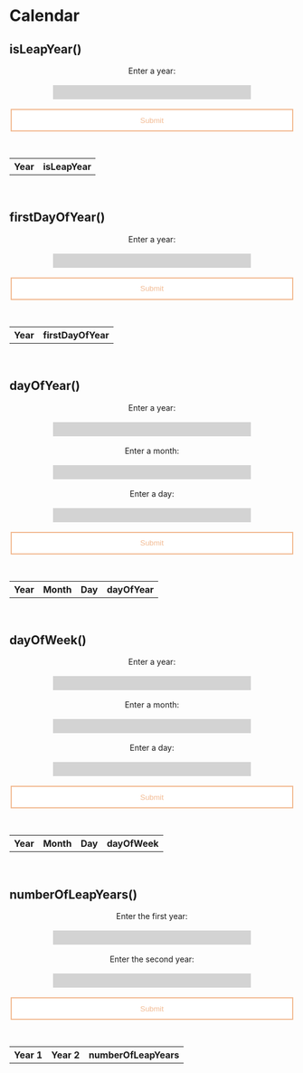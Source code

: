 # Calendar

<head>
    <script src="https://ajax.googleapis.com/ajax/libs/jquery/3.6.1/jquery.min.js"></script>
</head>

<style>
    .button-1 {
        height: 40px;
        width: 500px;
        background-color: white;
        color: #f2ba92;
        border: 2px solid #f2ba92;
        transition-duration: 0.4s;
        display: block;
        margin: auto;
    }

    .button-1:hover {
        background-color: #f2ba92;
        color: white;
    }

    .label-1 {
        display: block; 
        text-align: center;
    }

    .input-1 {
        height: 25px;
        width: 350px;
        border: none;
        background-color: lightgray;
        display: block;
        margin: auto;
    }
</style>

## isLeapYear()

<form id = "calendar-form-1"> 
    <label for = "year-1" class = "label-1">Enter a year:</label><br>
    <input type = "number" id = "year-1" name = "year-1" class = "input-1"><br>
    <input type = "submit" class = "button-1">
</form>

<br>

<table id="results-table-1">
    <tr>
        <th>Year</th>
        <th>isLeapYear</th>
    </tr>
</table>

<br>

## firstDayOfYear()

<form id = "calendar-form-2"> 
    <label for = "year-2" class = "label-1">Enter a year:</label><br>
    <input type = "number" id = "year-2" name = "year-2" class = "input-1"><br>
    <input type = "submit" class = "button-1">
</form>

<br>

<table id="results-table-2">
    <tr>
        <th>Year</th>
        <th>firstDayOfYear</th>
    </tr>
</table>

<br>

## dayOfYear()

<form id = "calendar-form-3"> 
    <label for = "year-3" class = "label-1">Enter a year:</label><br>
    <input type = "number" id = "year-3" name = "year-3" class = "input-1"><br>
    <label for = "month-3" class = "label-1">Enter a month:</label><br>
    <input type = "number" id = "month-3" name = "month-3" class = "input-1"><br>
    <label for = "day-3" class = "label-1">Enter a day:</label><br>
    <input type = "number" id = "day-3" name = "day-3" class = "input-1"><br>
    <input type = "submit" class = "button-1">
</form>

<br>

<table id="results-table-3">
    <tr>
        <th>Year</th>
        <th>Month</th>
        <th>Day</th>
        <th>dayOfYear</th>
    </tr>
</table>

<br>

## dayOfWeek()

<form id = "calendar-form-4"> 
    <label for = "year-4" class = "label-1">Enter a year:</label><br>
    <input type = "number" id = "year-4" name = "year-4" class = "input-1"><br>
    <label for = "month-4" class = "label-1">Enter a month:</label><br>
    <input type = "number" id = "month-4" name = "month-4" class = "input-1"><br>
    <label for = "day-4" class = "label-1">Enter a day:</label><br>
    <input type = "number" id = "day-4" name = "day-4" class = "input-1"><br>
    <input type = "submit" class = "button-1">
</form>

<br>

<table id="results-table-4">
    <tr>
        <th>Year</th>
        <th>Month</th>
        <th>Day</th>
        <th>dayOfWeek</th>
    </tr>
</table>

<br>

## numberOfLeapYears()

<form id = "calendar-form-5"> 
    <label for = "year-pair-1" class = "label-1">Enter the first year:</label><br>
    <input type = "number" id = "year-pair-1" name = "year-pair-1" class = "input-1"><br>
    <label for = "year-pair-2" class = "label-1">Enter the second year:</label><br>
    <input type = "number" id = "year-pair-2" name = "year-pair-2" class = "input-1"><br>
    <input type = "submit" class = "button-1">
</form>

<br>

<table id="results-table-5">
    <tr>
        <th>Year 1</th>
        <th>Year 2</th>
        <th>numberOfLeapYears</th>
    </tr>
</table>

<script>
    // Deployed API URL
    const API_URL = 'https://frq.dtsivkovski.tk/api/calendar';

    // Fetching API when called by button
    document.getElementById('calendar-form-1').addEventListener('submit', (event) => {
        event.preventDefault();
        var year1 = document.getElementById('year-1').value;
        // Combine API URL with expression.
        fetch(`${API_URL}/isLeapYear/${year1}`)
        .then(response => response.json())
        .then(data => {
            // Output data to table
            const table = document.getElementById('results-table-1');
            const row = table.insertRow(-1);
            const year1Cell = row.insertCell(0);
            const isLeapYearCell = row.insertCell(1);
            year1Cell.innerHTML = data.year;
            isLeapYearCell.innerHTML = data.isLeapYear;
        });
    });

    document.getElementById('calendar-form-2').addEventListener('submit', (event) => {
        event.preventDefault();
        var year2 = document.getElementById('year-2').value;
        // Combine API URL with expression.
        fetch(`${API_URL}/firstDayOfYear/${year2}`)
        .then(response => response.json())
        .then(data => {
            // Output data to table
            const table = document.getElementById('results-table-2');
            const row = table.insertRow(-1);
            const year2Cell = row.insertCell(0);
            const firstDayOfYearCell = row.insertCell(1);
            year2Cell.innerHTML = data.year;
            firstDayOfYearCell.innerHTML = data.firstDayOfYear;
        });
    });

    document.getElementById('calendar-form-3').addEventListener('submit', (event) => {
        event.preventDefault();
        var year3 = document.getElementById('year-3').value;
        var month3 = document.getElementById('month-3').value;
        var day3 = document.getElementById('day-3').value;
        // Combine API URL with expression.
        fetch(`${API_URL}/dayOfYear/${month3}/${day3}/${year3}`)
        .then(response => response.json())
        .then(data => {
            // Output data to table
            const table = document.getElementById('results-table-3');
            const row = table.insertRow(-1);
            const year3Cell = row.insertCell(0);
            const month3Cell = row.insertCell(1);
            const day3Cell = row.insertCell(2)
            const dayOfYearCell = row.insertCell(3);
            year3Cell.innerHTML = data.year;
            month3Cell.innerHTML = data.month;
            day3Cell.innerHTML = data.day;
            dayOfYearCell.innerHTML = data.dayOfYear;
        });
    });

    document.getElementById('calendar-form-4').addEventListener('submit', (event) => {
        event.preventDefault();
        var year4 = document.getElementById('year-4').value;
        var month4 = document.getElementById('month-4').value;
        var day4 = document.getElementById('day-4').value;
        // Combine API URL with expression.
        fetch(`${API_URL}/dayOfWeek/${month4}/${day4}/${year4}`)
        .then(response => response.json())
        .then(data => {
            // Output data to table
            const table = document.getElementById('results-table-4');
            const row = table.insertRow(-1);
            const year4Cell = row.insertCell(0);
            const month4Cell = row.insertCell(1);
            const day4Cell = row.insertCell(2);
            const dayOfWeekCell = row.insertCell(3);
            year4Cell.innerHTML = data.year;
            month4Cell.innerHTML = data.month;
            day4Cell.innerHTML = data.day;
            dayOfWeekCell.innerHTML = data.dayOfWeek;
        });
    });

    document.getElementById('calendar-form-5').addEventListener('submit', (event) => {
        event.preventDefault();
        var yearPair1 = document.getElementById('year-pair-1').value;
        var yearPair2 = document.getElementById('year-pair-2').value;
        // Combine API URL with expression.
        fetch(`${API_URL}/numberOfLeapYears/${yearPair1}/${yearPair2}`)
        .then(response => response.json())
        .then(data => {
            // Output data to table
            const table = document.getElementById('results-table-5');
            const row = table.insertRow(-1);
            const yearPair1Cell = row.insertCell(0);
            const yearPair2Cell = row.insertCell(1);
            const numberOfLeapYearsCell = row.insertCell(2);
            yearPair1Cell.innerHTML = data.year1;
            yearPair2Cell.innerHTML = data.year2;
            numberOfLeapYearsCell.innerHTML = data.numberOfLeapYears;
        });
    });
</script>